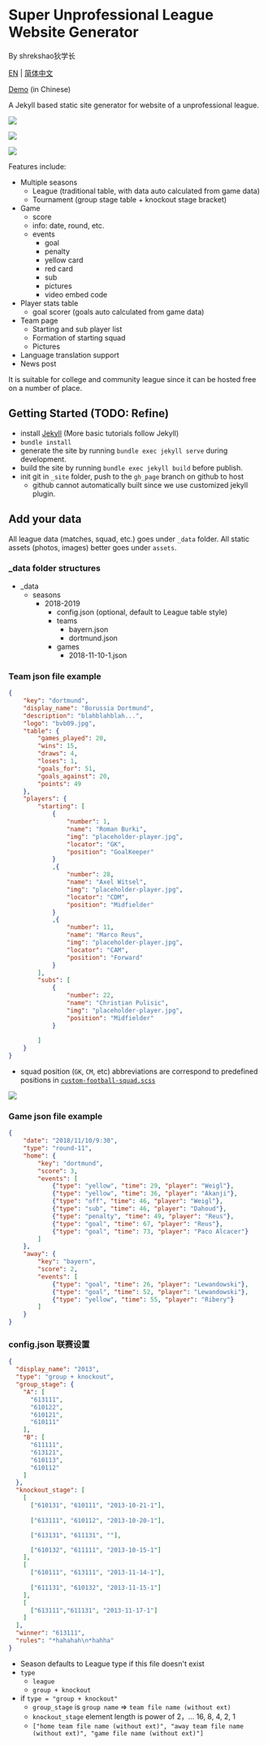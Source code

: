 # Super Unprofessional League Website Generator

By shrekshao狄学长

[EN](#) | [简体中文](../README.md)

[Demo](https://super-unprofessional-league.github.io/super-unprofessional-league-website/) (in Chinese)

A Jekyll based static site generator for website of a unprofessional league.

![](tournament-page.png)

![](team-page.png)

![](game-page.png)

Features include: 
* Multiple seasons
    - League (traditional table, with data auto calculated from game data)
    - Tournament (group stage table + knockout stage bracket)
* Game
    - score
    - info: date, round, etc.
    - events
        - goal
        - penalty
        - yellow card
        - red card
        - sub
        - pictures
        - video embed code
* Player stats table
    - goal scorer (goals auto calculated from game data)
* Team page
    - Starting and sub player list
    - Formation of starting squad
    - Pictures
* Language translation support
* News post


It is suitable for college and community league since it can be hosted free on a number of place.

## Getting Started (TODO: Refine)

* install [Jekyll](https://jekyllrb.com/docs/) (More basic tutorials follow Jekyll)
* `bundle install`
* generate the site by running `bundle exec jekyll serve` during development.
* build the site by running `bundle exec jekyll build` before publish.
* init git in `_site` folder, push to the `gh_page` branch on github to host
    * github cannot automatically built since we use customized jekyll plugin.


## Add your data

All league data (matches, squad, etc.) goes under `_data` folder. All static assets (photos, images) better goes under `assets`.

### _data folder structures

* _data
    - seasons
        - 2018-2019
            - config.json (optional, default to League table style)
            - teams
                * bayern.json
                * dortmund.json
            - games
                * 2018-11-10-1.json

### Team json file example

```json
{
    "key": "dortmund",
    "display_name": "Borussia Dortmund",
    "description": "blahblahblah...",
    "logo": "bvb09.jpg",
    "table": {
        "games_played": 20,
        "wins": 15,
        "draws": 4,
        "loses": 1,
        "goals_for": 51,
        "goals_against": 20,
        "points": 49
    },
    "players": {
        "starting": [
            {
                "number": 1,
                "name": "Roman Burki",
                "img": "placeholder-player.jpg",
                "locator": "GK",
                "position": "GoalKeeper"
            }
            ,{
                "number": 28,
                "name": "Axel Witsel",
                "img": "placeholder-player.jpg",
                "locator": "CDM",
                "position": "Midfielder"
            }
            ,{
                "number": 11,
                "name": "Marco Reus",
                "img": "placeholder-player.jpg",
                "locator": "CAM",
                "position": "Forward"
            }
        ],
        "subs": [
            {
                "number": 22,
                "name": "Christian Pulisic",
                "img": "placeholder-player.jpg",
                "position": "Midfielder"
            }
            
        ]
    }
}
```

* squad position (`GK`, `CM`, etc) abbreviations are correspond to predefined positions in [`custom-football-squad.scss`](_sass\custom-football-squad.scss)

![](field-locator.png)

### Game json file example

```json
{
    "date": "2018/11/10/9:30",
    "type": "round-11",
    "home": {
        "key": "dortmund",
        "score": 3,
        "events": [
            {"type": "yellow", "time": 29, "player": "Weigl"},
            {"type": "yellow", "time": 36, "player": "Akanji"},
            {"type": "off", "time": 46, "player": "Weigl"},
            {"type": "sub", "time": 46, "player": "Dahoud"},
            {"type": "penalty", "time": 49, "player": "Reus"},
            {"type": "goal", "time": 67, "player": "Reus"},
            {"type": "goal", "time": 73, "player": "Paco Alcacer"}
        ]
    },
    "away": {
        "key": "bayern",
        "score": 2,
        "events": [
            {"type": "goal", "time": 26, "player": "Lewandowski"},
            {"type": "goal", "time": 52, "player": "Lewandowski"},
            {"type": "yellow", "time": 55, "player": "Ribery"}
        ]
    }
}
```

### config.json 联赛设置

```json
{
  "display_name": "2013",
  "type": "group + knockout",
  "group_stage": {
    "A": [
      "613111",
      "610122",
      "610121",
      "610111"
    ],
    "B": [
      "611111",
      "613121",
      "610113",
      "610112"
    ]
  },
  "knockout_stage": [
    [
      ["610131", "610111", "2013-10-21-1"],
      
      ["613111", "610112", "2013-10-20-1"],

      ["613131", "611131", ""],

      ["610132", "611111", "2013-10-15-1"]
    ],
    [
      ["610111", "613111", "2013-11-14-1"],
      
      ["611131", "610132", "2013-11-15-1"]
    ],
    [
      ["613111","611131", "2013-11-17-1"]
    ]
  ],
  "winner": "613111",
  "rules": "*hahahah\n*hahha"
}
```

* Season defaults to League type if this file doesn't exist
* `type`
    - `league`
    - `group + knockout`
* if `type = "group + knockout"`
    * `group_stage` is `group name` => `team file name (without ext)`
    * `knockout_stage` element length is power of 2，... 16, 8, 4, 2, 1
    * `["home team file name (without ext)", "away team file name (without ext)", "game file name (without ext)"]`